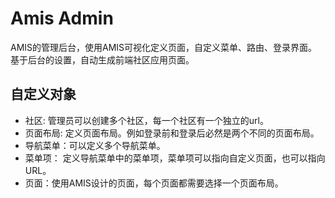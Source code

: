 # Amis Admin

AMIS的管理后台，使用AMIS可视化定义页面，自定义菜单、路由、登录界面。基于后台的设置，自动生成前端社区应用页面。

## 自定义对象

- 社区: 管理员可以创建多个社区，每一个社区有一个独立的url。
- 页面布局: 定义页面布局。例如登录前和登录后必然是两个不同的页面布局。
- 导航菜单：可以定义多个导航菜单。
- 菜单项： 定义导航菜单中的菜单项，菜单项可以指向自定义页面，也可以指向URL。
- 页面：使用AMIS设计的页面，每个页面都需要选择一个页面布局。
